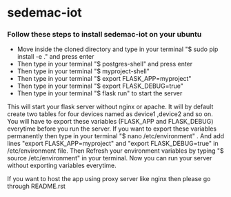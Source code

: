 # sedemac-iot
### Follow these steps to install sedemac-iot on your ubuntu

* Move inside the cloned directory and type in your terminal "$ sudo pip install -e ." and press enter
* Then type in your terminal "$ postgres-shell" and press enter
* Then type in your terminal "$ myproject-shell"
* Then type in your terminal "$ export FLASK_APP=myproject"
* Then type in your terminal "$ export FLASK_DEBUG=true"
* Then type in your terminal "$ flask run" to start the server 

This will start your flask server without nginx or apache. It will by default create two tables for four devices named as device1 ,device2 and so on. 
You will have to export these variables (FLASK_APP and FLASK_DEBUG) everytime before you run the server. 
If you want to export these variables permanently then type in your terminal "$ nano /etc/environment" .
And add lines "export FLASK_APP=myproject" and "export FLASK_DEBUG=true" in /etc/environment file.
Then Refresh your environment variables by typing "$ source /etc/environment" in your terminal. Now you can run your server without exporting variables everytime.  

If you want to host the app using proxy server like nginx then please go through README.rst 

